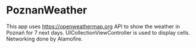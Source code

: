 # PoznanWeather
This app uses https://openweathermap.org API to show the weather in Poznań for 7 next days. 
UICollectionViewController is used to display cells. Networking done by Alamofire.
